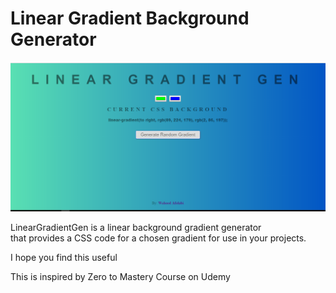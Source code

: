 # Linear Gradient Background Generator

![Linear Gradient Background Gen](https://github.com/wptechprodigy/lineargradientgen/blob/develop/images/lineargradgen.png)

<p>LinearGradientGen is a linear background gradient generator<br>
that provides a CSS code for a chosen gradient for use in your projects.</p>

<p>I hope you find this useful</p>

<p>This is inspired by Zero to Mastery Course on Udemy</p>
